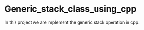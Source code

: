 # Generic_stack_class_using_cpp
In this project we are implement the generic stack operation in cpp.
